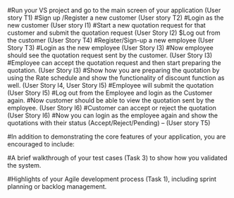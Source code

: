 #Run your VS project and go to the main screen of your application (User story T1) 
#Sign up /Register a new customer (User story T2) 
#Login as the new customer (User story I1)
#Start a new quotation request for that customer and submit the quotation request (User Story I2)
$Log out from the customer (User Story T4)
#Register/Sign-up a new employee (User Story T3)
#Login as the new employee (User Story I3)
#Now employee should see the quotation request sent by the customer. (User Story I3)
#Employee can accept the quotation request and then start preparing the quotation. (User Story I3)
#Show how you are preparing the quotation by using the Rate schedule and show the functionality of discount function as well.  (User Story I4, User Story I5)
#Employee will submit the quotation (User Story I5)
#Log out from the Employee and login as the Customer again. 
#Now customer should be able to view the quotation sent by the employee. (User Story I6)
#Customer can accept or reject the quotation (User Story I6)
#Now you can login as the employee again and show the quotations with their status (Accept/Reject/Pending) – (User story T5)
 

#In addition to demonstrating the core features of your application, you are encouraged to include:

#A brief walkthrough of your test cases (Task 3) to show how you validated the system.

#Highlights of your Agile development process (Task 1), including sprint planning or backlog management.

